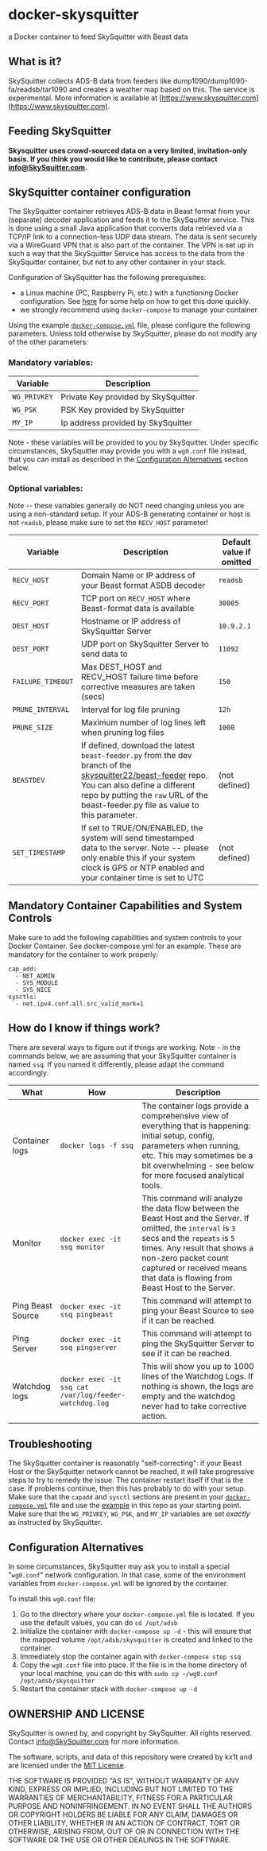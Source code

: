 # docker-skysquitter
 a Docker container to feed SkySquitter with Beast data

## What is it?
SkySquitter collects ADS-B data from feeders like dump1090/dump1090-fa/readsb/tar1090 and creates a weather map based on this. The service is experimental. More information is available at [https://www.skysquitter.com](https://www.skysquitter.com).

## Feeding SkySquitter
**Skysquitter uses crowd-sourced data on a very limited, invitation-only basis. If you think you would like to contribute, please contact info@SkySquitter.com.**

## SkySquitter container configuration

The SkySquitter container retrieves ADS-B data in Beast format from your (separate) decoder application and feeds it to the SkySquitter service.
This is done using a small Java application that converts data retrieved via a TCP/IP link to a connection-less UDP data stream.
The data is sent securely via a WireGuard VPN that is also part of the container. The VPN is set up in such a way that the SkySquitter Service has access to the data from the SkySquitter container, but not to any other container in your stack.

Configuration of SkySquitter has the following prerequisites:

- a Linux machine (PC, Raspberry Pi, etc.) with a functioning Docker configuration. See [here](https://github/com/sdr-enthusiasts/docker-install) for some help on how to get this done quickly.
- we strongly recommend using `docker-compose` to manage your container

Using the example [`docker-compose.yml`](docker-compose.yml) file, please configure the following parameters. Unless told otherwise by SkySquitter, please do not modify any of the other parameters:

### Mandatory variables:
| Variable     | Description                                                 |
|--------------|-------------------------------------------------------------|
| `WG_PRIVKEY` | Private Key provided by SkySquitter                         |
| `WG_PSK`     | PSK Key provided by SkySquitter                             |
| `MY_IP`      | Ip address provided by SkySquitter                          |

Note - these variables will be provided to you by SkySquitter. Under specific circumstances, SkySquitter may provide you with a `wg0.conf` file instead,
that you can install as described in the [Configuration Alternatives](#configuration-alternatives) section below.

### Optional variables:
Note -- these variables generally do NOT need changing unless you are using a non-standard setup.
If your ADS-B generating container or host is not `readsb`, please make sure to set the `RECV_HOST` parameter!

| Variable          | Description                                                                         | Default value if omitted |
|-------------------|-------------------------------------------------------------------------------------|--------------------------|
| `RECV_HOST`       | Domain Name or IP address of your Beast format ASDB decoder                         | `readsb`                 |
| `RECV_PORT`       | TCP port on `RECV_HOST` where Beast-format data is available                        | `30005`                  |
| `DEST_HOST`       | Hostname or IP address of SkySquitter Server                                        | `10.9.2.1`               |
| `DEST_PORT`       | UDP port on SkySquitter Server to send data to                                      | `11092`                  |
| `FAILURE_TIMEOUT` | Max DEST_HOST and RECV_HOST failure time before corrective measures are taken (secs)| `150`                    |
| `PRUNE_INTERVAL`  | Interval for log file pruning                                                       | `12h`                    |
| `PRUNE_SIZE`      | Maximum number of log lines left when pruning log files                             | `1000`                   |
| `BEASTDEV`        | If defined, download the latest `beast-feeder.py` from the dev branch of the [skysquitter22/beast-feeder](https://github.com/skysquitter22/beast-feeder) repo. You can also define a different repo by putting the `raw` URL of the beast-feeder.py file as value to this parameter. | (not defined) |
| `SET_TIMESTAMP`   | If set to TRUE/ON/ENABLED, the system will send timestamped data to the server. Note -- please only enable this if your system clock is GPS or NTP enabled and your container time is set to UTC | (not defined) |

## Mandatory Container Capabilities and System Controls
Make sure to add the following capabilities and system controls to your Docker Container. See docker-compose.yml for an example. These are mandatory for the container to work properly:
```
cap_add:
  - NET_ADMIN
  - SYS_MODULE
  - SYS_NICE
sysctls:
  - net.ipv4.conf.all.src_valid_mark=1
```

## How do I know if things work?
There are several ways to figure out if things are working.
Note - in the commands below, we are assuming that your SkySquitter container is named `ssq`. If you named it differently, please adapt the command accordingly.

| What              | How                                                    | Description                                                                                                                                                                                                                                                                        |
|-------------------|--------------------------------------------------------|------------------------------------------------------------------------------------------------------------------------------------------------------------------------------------------------------------------------------------------------------------------------------------|
| Container logs    | `docker logs -f ssq`                                   | The container logs provide a comprehensive view of everything that is happening: initial setup, config, parameters when running, etc. This may sometimes be a bit overwhelming - see below for more focused analytical tools.                                                      |
| Monitor           | `docker exec -it ssq monitor`                          | This command will analyze the data flow between the Beast Host and the Server. If omitted, the `interval` is `3` secs and the `repeats` is `5` times. Any result that shows a non-zero packet count captured or received means that data is flowing from Beast Host to the Server. |
| Ping Beast Source | `docker exec -it ssq pingbeast`                        | This command will attempt to ping your Beast Source to see if it can be reached.                                                                                                                                                                                                   |
| Ping Server       | `docker exec -it ssq pingserver`                       | This command will attempt to ping the SkySquitter Server to see if it can be reached.                                                                                                                                                                                              |
| Watchdog logs     | `docker exec -it ssq cat /var/log/feeder-watchdog.log` | This will show you up to 1000 lines of the Watchdog Logs. If nothing is shown, the logs are empty and the watchdog never had to take corrective action.                                                                                                                            |

## Troubleshooting
The SkySquitter container is reasonably "self-correcting": if your Beast Host or the SkySquitter network cannot be reached, it will take progressive steps to try to remedy the issue.
The container restart itself if that is the case.
If problems continue, then this has probably to do with your setup. Make sure that the `capadd` and `sysctl` sections are present in your [`docker-compose.yml`](docker-compose.yml) file and use the [example](docker-compose.yml) in this repo as your starting point.
Make sure that the `WG_PRIVKEY`, `WG_PSK`, and `MY_IP` variables are set *exactly* as instructed by SkySquitter.

## Configuration Alternatives

In some circumstances, SkySquitter may ask you to install a special "`wg0.conf`" network configuration.
In that case, some of the environment variables from `docker-compose.yml` will be ignored by the container.

To install this `wg0.conf` file:

1. Go to the directory where your `docker-compose.yml` file is located. If you use the default values, you can do `cd /opt/adsb`
2. Initialize the container with `docker-compose up -d` - this will ensure that the mapped volume `/opt/adsb/skysquitter` is created and linked to the container.
3. Immediately stop the container again with `docker-compose stop ssq`
4. Copy the `wg0.conf` file into place. If the file is in the home directory of your local machine, you can do this with `sudo cp ~/wg0.conf /opt/adsb/skysquitter`
5. Restart the container stack with `docker-compose up -d`

## OWNERSHIP AND LICENSE
SkySquitter is owned by, and copyright by SkySquitter. All rights reserved.
Contact info@SkySquitter.com for more information.

The software, scripts, and data of this repository were created by kx1t and are licensed under the [MIT License](LICENSE).

THE SOFTWARE IS PROVIDED "AS IS", WITHOUT WARRANTY OF ANY KIND, EXPRESS OR IMPLIED, INCLUDING BUT NOT LIMITED TO THE WARRANTIES OF MERCHANTABILITY, FITNESS FOR A PARTICULAR PURPOSE AND NONINFRINGEMENT. IN NO EVENT SHALL THE AUTHORS OR COPYRIGHT HOLDERS BE LIABLE FOR ANY CLAIM, DAMAGES OR OTHER LIABILITY, WHETHER IN AN ACTION OF CONTRACT, TORT OR OTHERWISE, ARISING FROM, OUT OF OR IN CONNECTION WITH THE SOFTWARE OR THE USE OR OTHER DEALINGS IN THE SOFTWARE.
